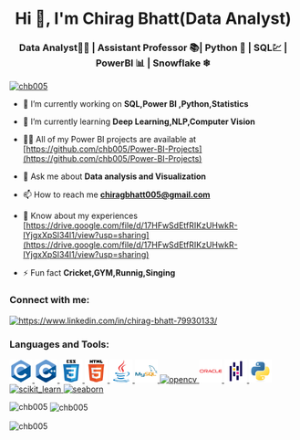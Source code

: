 <h1 align="center">Hi 👋, I'm Chirag Bhatt(Data Analyst)</h1>
<h3 align="center">Data Analyst👨‍💼 | Assistant Professor 📚|  Python 🐍 | SQL💹 | PowerBI 📊 | Snowflake ❄</h3>


<p align="left"> <a href="https://github.com/ryo-ma/github-profile-trophy"><img src="https://github-profile-trophy.vercel.app/?username=chb005" alt="chb005" /></a> </p>

- 🔭 I’m currently working on **SQL,Power BI ,Python,Statistics**

- 🌱 I’m currently learning **Deep Learning,NLP,Computer Vision**

- 👨‍💻 All of my Power BI projects are available at [https://github.com/chb005/Power-BI-Projects](https://github.com/chb005/Power-BI-Projects)

- 💬 Ask me about **Data analysis and Visualization**

- 📫 How to reach me **chiragbhatt005@gmail.com**

- 📄 Know about my experiences [https://drive.google.com/file/d/17HFwSdEtfRIKzUHwkR-IYjgxXpSl34l1/view?usp=sharing](https://drive.google.com/file/d/17HFwSdEtfRIKzUHwkR-IYjgxXpSl34l1/view?usp=sharing)

- ⚡ Fun fact **Cricket,GYM,Runnig,Singing**

<h3 align="left">Connect with me:</h3>
<p align="left">
<a href="https://linkedin.com/in/chirag-bhatt-79930133/" target="blank"><img align="center" src="https://raw.githubusercontent.com/rahuldkjain/github-profile-readme-generator/master/src/images/icons/Social/linked-in-alt.svg" alt="https://www.linkedin.com/in/chirag-bhatt-79930133/" height="30" width="40" /></a>
</p>

<h3 align="left">Languages and Tools:</h3>
<p align="left"> <a href="https://www.cprogramming.com/" target="_blank" rel="noreferrer"> <img src="https://raw.githubusercontent.com/devicons/devicon/master/icons/c/c-original.svg" alt="c" width="40" height="40"/> </a> <a href="https://www.w3schools.com/cpp/" target="_blank" rel="noreferrer"> <img src="https://raw.githubusercontent.com/devicons/devicon/master/icons/cplusplus/cplusplus-original.svg" alt="cplusplus" width="40" height="40"/> </a> <a href="https://www.w3schools.com/css/" target="_blank" rel="noreferrer"> <img src="https://raw.githubusercontent.com/devicons/devicon/master/icons/css3/css3-original-wordmark.svg" alt="css3" width="40" height="40"/> </a> <a href="https://www.w3.org/html/" target="_blank" rel="noreferrer"> <img src="https://raw.githubusercontent.com/devicons/devicon/master/icons/html5/html5-original-wordmark.svg" alt="html5" width="40" height="40"/> </a> <a href="https://www.java.com" target="_blank" rel="noreferrer"> <img src="https://raw.githubusercontent.com/devicons/devicon/master/icons/java/java-original.svg" alt="java" width="40" height="40"/> </a> <a href="https://www.mysql.com/" target="_blank" rel="noreferrer"> <img src="https://raw.githubusercontent.com/devicons/devicon/master/icons/mysql/mysql-original-wordmark.svg" alt="mysql" width="40" height="40"/> </a> <a href="https://opencv.org/" target="_blank" rel="noreferrer"> <img src="https://www.vectorlogo.zone/logos/opencv/opencv-icon.svg" alt="opencv" width="40" height="40"/> </a> <a href="https://www.oracle.com/" target="_blank" rel="noreferrer"> <img src="https://raw.githubusercontent.com/devicons/devicon/master/icons/oracle/oracle-original.svg" alt="oracle" width="40" height="40"/> </a> <a href="https://pandas.pydata.org/" target="_blank" rel="noreferrer"> <img src="https://raw.githubusercontent.com/devicons/devicon/2ae2a900d2f041da66e950e4d48052658d850630/icons/pandas/pandas-original.svg" alt="pandas" width="40" height="40"/> </a> <a href="https://www.python.org" target="_blank" rel="noreferrer"> <img src="https://raw.githubusercontent.com/devicons/devicon/master/icons/python/python-original.svg" alt="python" width="40" height="40"/> </a> <a href="https://scikit-learn.org/" target="_blank" rel="noreferrer"> <img src="https://upload.wikimedia.org/wikipedia/commons/0/05/Scikit_learn_logo_small.svg" alt="scikit_learn" width="40" height="40"/> </a> <a href="https://seaborn.pydata.org/" target="_blank" rel="noreferrer"> <img src="https://seaborn.pydata.org/_images/logo-mark-lightbg.svg" alt="seaborn" width="40" height="40"/> </a> </p>

<p><img align="left" src="https://github-readme-stats.vercel.app/api/top-langs?username=chb005&show_icons=true&locale=en&layout=compact" alt="chb005" /></p>

<p>&nbsp;<img align="center" src="https://github-readme-stats.vercel.app/api?username=chb005&show_icons=true&locale=en" alt="chb005" /></p>

<p><img align="center" src="https://github-readme-streak-stats.herokuapp.com/?user=chb005&" alt="chb005" /></p>
